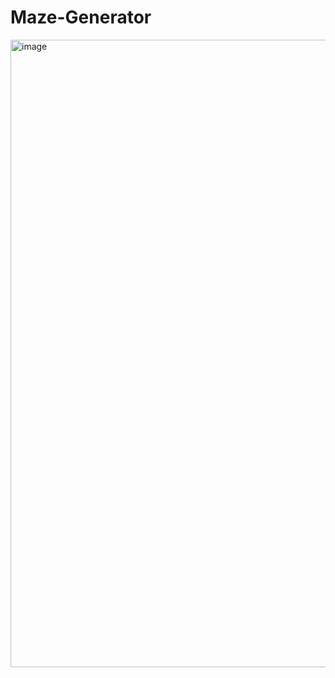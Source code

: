 # Maze-Generator

<img width="1004" alt="image" src="https://github.com/JackOehling/Maze-Generator/assets/132861458/732ca7cf-52ee-45a6-8c56-118956662a70">
